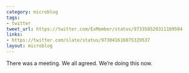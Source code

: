 ```yaml
---
category: microblog
tags:
- twitter
tweet_url: https://twitter.com/ExMember/status/973358528311189504
links:
- https://twitter.com/slate/status/973041616075329537
layout: microblog
---
```

There was a meeting. We all agreed. We’re doing this now.
